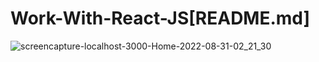 # Work-With-React-JS[README.md]
![screencapture-localhost-3000-Home-2022-08-31-02_21_30](https://user-images.githubusercontent.com/102878103/187540776-5701eafd-be7b-4584-8752-ea098be9d7ab.png)
